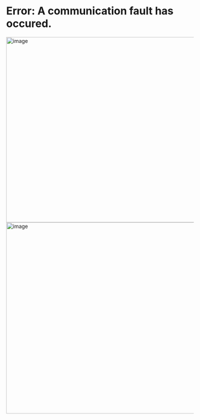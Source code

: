 # Error: A communication fault has occured. 

<img width="621" height="497" alt="image" src="https://github.com/user-attachments/assets/f4f7b445-b8e2-4bad-b0dd-d6028b9b12f4" />

<img width="640" height="513" alt="image" src="https://github.com/user-attachments/assets/082b7b73-d269-4ac4-968e-da4b0649bff0" />

